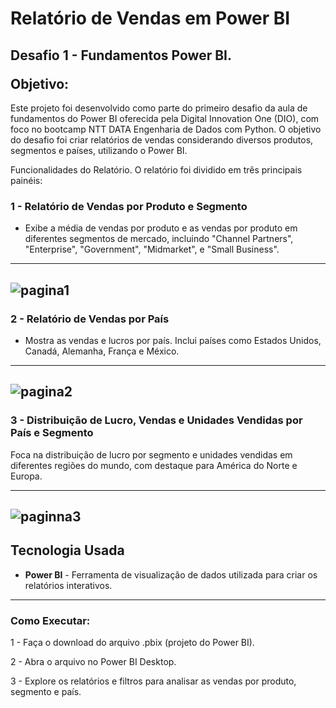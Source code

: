 <h1>Relatório de Vendas em Power BI  </h1> 
<h2>Desafio 1 - Fundamentos Power BI.
<p></p>
Objetivo:</h2>

<p>Este projeto foi desenvolvido como parte do primeiro desafio da aula de fundamentos do Power BI oferecida pela Digital Innovation One (DIO), com foco no bootcamp NTT DATA Engenharia de Dados com Python. O objetivo do desafio foi criar relatórios de vendas considerando diversos produtos, segmentos e países, utilizando o Power BI.</p>

Funcionalidades do Relatório.
O relatório foi dividido em três principais painéis:

<h3>1 -  Relatório de Vendas por Produto e Segmento</h3>

- Exibe a média de vendas por produto e as vendas por produto em diferentes segmentos de mercado, incluindo "Channel Partners", "Enterprise", "Government", "Midmarket", e "Small Business".
-------------------------------------------------------
![pagina1](https://github.com/user-attachments/assets/6b5530ea-4507-46d3-94cf-08aa39d0af51)
------------------------------------------------------

<h3>2 - Relatório de Vendas por País</h3>

- Mostra as vendas e lucros por país. Inclui países como Estados Unidos, Canadá, Alemanha, França e México.

-------------------------------------------------------
![pagina2](https://github.com/user-attachments/assets/433317b8-4436-4145-869a-e210919b3215)
-------------------------------------------------------

<h3>3 - Distribuição de Lucro, Vendas e Unidades Vendidas por País e Segmento</h3>

Foca na distribuição de lucro por segmento e unidades vendidas em diferentes regiões do mundo, com destaque para América do Norte e Europa.

-------------------------------------------------------
![paginna3](https://github.com/user-attachments/assets/052f6950-e7b4-47ff-b17b-d64ef4ef34d2)
-------------------------------------------------------

## Tecnologia Usada

- **Power BI** - Ferramenta de visualização de dados utilizada para criar os relatórios interativos.
-----------------------------------------------------------
### Como Executar:

1 - Faça o download do arquivo .pbix (projeto do Power BI).

2 - Abra o arquivo no Power BI Desktop.

3 - Explore os relatórios e filtros para analisar as vendas por produto, segmento e país.


